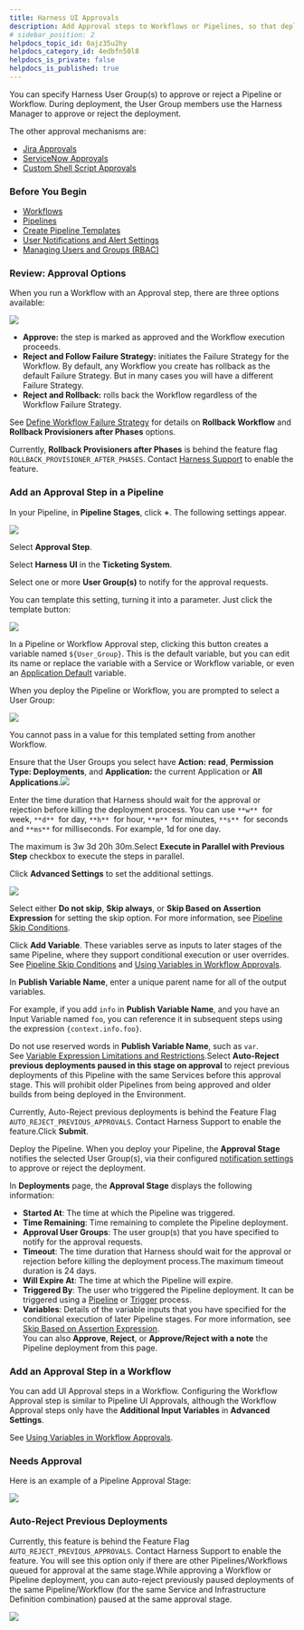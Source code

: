 ```yaml
---
title: Harness UI Approvals
description: Add Approval steps to Workflows or Pipelines, so that deployments must receive approval before they can proceed.
# sidebar_position: 2
helpdocs_topic_id: 0ajz35u2hy
helpdocs_category_id: 4edbfn50l8
helpdocs_is_private: false
helpdocs_is_published: true
---
```


You can specify Harness User Group(s) to approve or reject a Pipeline or Workflow. During deployment, the User Group members use the Harness Manager to approve or reject the deployment.

The other approval mechanisms are:

* [Jira Approvals](jira-based-approvals.md)
* [ServiceNow Approvals](service-now-ticketing-system.md)
* [Custom Shell Script Approvals](shell-script-ticketing-system.md)

### Before You Begin

* [Workflows](../workflows/workflow-configuration.md)
* [Pipelines](../pipelines/pipeline-configuration.md)
* [Create Pipeline Templates](../pipelines/templatize-pipelines.md)
* [User Notifications and Alert Settings](https://docs.harness.io/article/kf828e347t-notification-groups)
* [Managing Users and Groups (RBAC)](https://docs.harness.io/article/ven0bvulsj-users-and-permissions)

### Review: Approval Options

When you run a Workflow with an Approval step, there are three options available:

![](./static/approvals-08.png)

* **Approve:** the step is marked as approved and the Workflow execution proceeds.
* **Reject and Follow Failure Strategy:** initiates the Failure Strategy for the Workflow. By default, any Workflow you create has rollback as the default Failure Strategy. But in many cases you will have a different Failure Strategy.
* **Reject and Rollback:** rolls back the Workflow regardless of the Workflow Failure Strategy.

See [Define Workflow Failure Strategy](../workflows/define-workflow-failure-strategy-new-template.md) for details on **Rollback Workflow** and **Rollback Provisioners after Phases** options.

Currently, **Rollback Provisioners after Phases** is behind the feature flag `ROLLBACK_PROVISIONER_AFTER_PHASES`. Contact [Harness Support](mailto:support@harness.io) to enable the feature.

### Add an Approval Step in a Pipeline

In your Pipeline, in **Pipeline Stages**, click **+**. The following settings appear.

![](./static/approvals-09.png)

Select **Approval Step**.

Select **Harness UI** in the **Ticketing System**.

Select one or more **User Group(s)** to notify for the approval requests.

You can template this setting, turning it into a parameter. Just click the template button:

![](./static/approvals-10.png)

In a Pipeline or Workflow Approval step, clicking this button creates a variable named `${User_Group}`. This is the default variable, but you can edit its name or replace the variable with a Service or Workflow variable, or even an [Application Default](../applications/set-default-application-directories-as-variables.md) variable.

When you deploy the Pipeline or Workflow, you are prompted to select a User Group:

![](./static/approvals-11.png)

You cannot pass in a value for this templated setting from another Workflow.

Ensure that the User Groups you select have **Action:** **read**, **Permission Type: Deployments**, and **Application:** the current Application or **All Applications**.![](./static/approvals-12.png)

Enter the time duration that Harness should wait for the approval or rejection before killing the deployment process. You can use `**w**`  for week, `**d**`  for day, `**h**`  for hour, `**m**`  for minutes, `**s**`  for seconds and `**ms**` for milliseconds. For example, 1d for one day.

The maximum is 3w 3d 20h 30m.Select **Execute in Parallel with Previous Step** checkbox to execute the steps in parallel.

Click **Advanced Settings** to set the additional settings.

![](./static/approvals-13.png)

Select either **Do not skip**, **Skip always**, or **Skip Based on Assertion Expression** for setting the skip option. For more information, see [Pipeline Skip Conditions](../pipelines/skip-conditions.md).

Click **Add Variable**. These variables serve as inputs to later stages of the same Pipeline, where they support conditional execution or user overrides. See [Pipeline Skip Conditions](../pipelines/skip-conditions.md) and [Using Variables in Workflow Approvals](use-variables-for-workflow-approval.md).

In **Publish Variable Name**, enter a unique parent name for all of the output variables.

For example, if you add `info` in **Publish Variable Name**, and you have an Input Variable named `foo`, you can reference it in subsequent steps using the expression `{context.info.foo}`.

Do not use reserved words in **Publish Variable Name**, such as `var`. See [Variable Expression Limitations and Restrictions](https://docs.harness.io/article/9ob3r6v9tg-variable-expression-name-restrictions).Select **Auto-Reject previous deployments paused in this stage on approval** to reject previous deployments of this Pipeline with the same Services before this approval stage. This will prohibit older Pipelines from being approved and older builds from being deployed in the Environment.

Currently, Auto-Reject previous deployments is behind the Feature Flag `AUTO_REJECT_PREVIOUS_APPROVALS`. Contact Harness Support to enable the feature.Click **Submit**.

Deploy the Pipeline. When you deploy your Pipeline, the **Approval Stage** notifies the selected User Group(s), via their configured [notification settings](https://docs.harness.io/article/kf828e347t-notification-groups#notification_settings_for_user_groups) to approve or reject the deployment.

In **Deployments** page, the **Approval Stage** displays the following information:

* **Started At**: The time at which the Pipeline was triggered.
* **Time Remaining**: Time remaining to complete the Pipeline deployment.
* **Approval User Groups**: The user group(s) that you have specified to notify for the approval requests.
* **Timeout**: The time duration that Harness should wait for the approval or rejection before killing the deployment process.The maximum timeout duration is 24 days.
* **Will Expire At**: The time at which the Pipeline will expire.
* **Triggered By**: The user who triggered the Pipeline deployment. It can be triggered using a [Pipeline](../pipelines/pipeline-configuration.md) or [Trigger](../triggers/add-a-trigger-2.md) process.
* **Variables**: Details of the variable inputs that you have specified for the conditional execution of later Pipeline stages. For more information, see [Skip Based on Assertion Expression](../pipelines/skip-conditions.md#skip-based-on-assertion-expression).  
You can also **Approve**, **Reject**, or **Approve/Reject with a note** the Pipeline deployment from this page.

### Add an Approval Step in a Workflow

You can add UI Approval steps in a Workflow. Configuring the Workflow Approval step is similar to Pipeline UI Approvals, although the Workflow Approval steps only have the **Additional Input Variables** in **Advanced Settings**.

See [Using Variables in Workflow Approvals](use-variables-for-workflow-approval.md).

### Needs Approval

Here is an example of a Pipeline Approval Stage:

![](./static/approvals-14.png)

### Auto-Reject Previous Deployments

Currently, this feature is behind the Feature Flag `AUTO_REJECT_PREVIOUS_APPROVALS`. Contact Harness Support to enable the feature. You will see this option only if there are other Pipelines/Workflows queued for approval at the same stage.While approving a Workflow or Pipeline deployment, you can auto-reject previously paused deployments of the same Pipeline/Workflow (for the same Service and Infrastructure Definition combination) paused at the same approval stage.

![](./static/approvals-15.png)